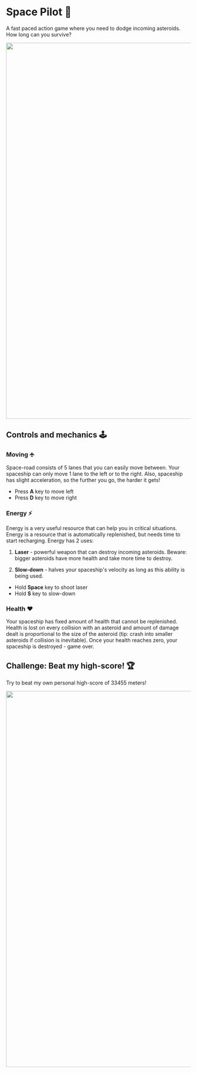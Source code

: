 # Space Pilot 🚀
A fast paced action game where you need to dodge incoming asteroids. How long can you survive?

<img src="/Documentation/SpacePilot.gif" width="1024" />

## Controls and mechanics 🕹️
### Moving 🛧
Space-road consists of 5 lanes that you can easily move between. Your spaceship can only move 1 lane to the left or to the right. Also, spaceship has slight acceleration, so the further you go, the harder it gets!
* Press **A** key to move left
* Press **D** key to move right

### Energy ⚡
Energy is a very useful resource that can help you in critical situations. Energy is a resource that is automatically replenished, but needs time to start recharging. Energy has 2 uses:

1. **Laser** - powerful weapon that can destroy incoming asteroids. Beware: bigger asteroids have more health and take more time to destroy.

2. **Slow-down** - halves your spaceship's velocity as long as this ability is being used.

* Hold **Space** key to shoot laser
* Hold **S** key to slow-down

### Health ❤️
Your spaceship has fixed amount of health that cannot be replenished. Health is lost on every collision with an asteroid and amount of damage dealt is proportional to the size of the asteroid (tip: crash into smaller asteroids if collision is inevitable).
Once your health reaches zero, your spaceship is destroyed - game over.

## Challenge: Beat my high-score! 🏆
Try to beat my own personal high-score of 33455 meters!

<img src="/Documentation/HighScore.png" width="1024" />
